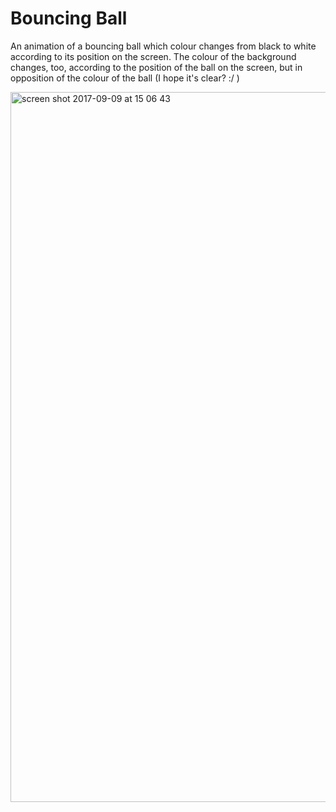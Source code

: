 <h1>Bouncing Ball</h1> 

An animation of a bouncing ball which colour changes from black to white according to its position on the screen. The colour of the background changes, too, according to the position of the ball on the screen, but in opposition of the colour of the ball (I hope it's clear? :/ ) 

<img width="1136" alt="screen shot 2017-09-09 at 15 06 43" src="https://user-images.githubusercontent.com/15258799/30238031-512cc734-9571-11e7-990b-5979f5b33bfa.png">
